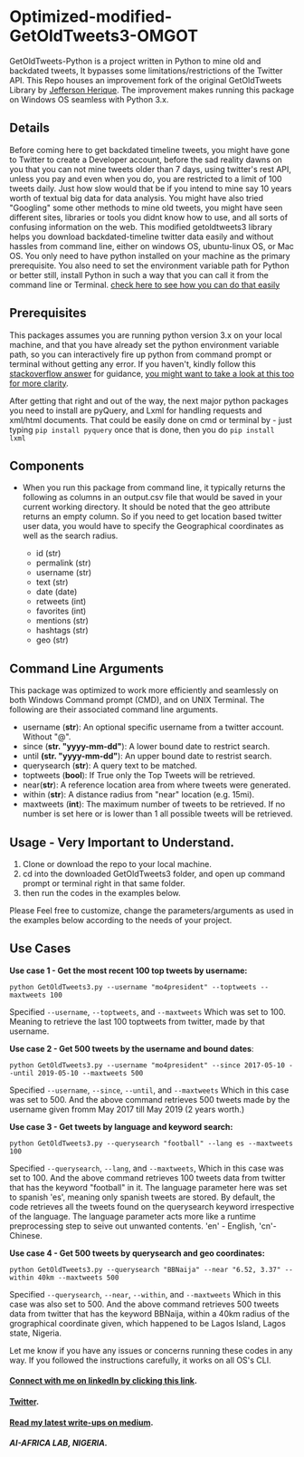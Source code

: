 # Optimized-modified-GetOldTweets3-OMGOT
GetOldTweets-Python is a project written in Python to mine old and backdated tweets, It bypasses some limitations/restrictions of the Twitter API. This Repo houses an improvement fork of the original GetOldTweets Library by [Jefferson Herique](https://github.com/Jefferson-Henrique/GetOldTweets-python). The improvement makes running this package on Windows OS seamless with Python 3.x. 


 ## Details
Before coming here to get backdated timeline tweets, you might have gone to Twitter to create a Developer account, before the sad reality dawns on you that you can not mine tweets older than 7 days, using twitter's rest API, unless you pay and even when you do, you are restricted to a limit of 100 tweets daily. Just how slow would that be if you intend to mine say 10 years worth of textual big data for data analysis. You might have also tried "Googling" some other methods to mine old tweets, you might have seen different sites, libraries or tools you didnt know how to use, and all sorts of confusing information on the web. This modified getoldtweets3 library helps you download backdated-timeline twitter data easily and without hassles from command line, either on windows OS, ubuntu-linux OS, or Mac OS. You only need to have python installed on your machine as the primary prerequisite. You also need to set the environment variable path for Python or better still, install Python in such a way that you can call it from the command line or Terminal. [check here to see how you can do that easily](https://stackoverflow.com/posts/54934172/)


## Prerequisites
This packages assumes you are running python version 3.x on your local machine, and that you have already set the python environment variable path, so you can interactively fire up python from command prompt or terminal without getting any error. If you haven't, kindly follow this [stackoverflow answer](https://stackoverflow.com/questions/3701646/how-to-add-to-the-pythonpath-in-windows-so-it-finds-my-modules-packages) for guidance, [you might want to take a look at this too for more clarity](https://stackoverflow.com/posts/54934172/edit). 

After getting that right and out of the  way, the next major python packages you need to install are pyQuery, and Lxml for handling requests and xml/html documents. That could be easily done on cmd or terminal by - just typing `pip install pyquery` once that is done, then you do `pip install lxml`   


## Components
- When you run this package from command line, it typically returns the following as columns in an output.csv file that would be saved in your current working directory. It should be noted that the geo attribute returns an empty column. So if you need to get location based twitter user data, you would have to specify the Geographical coordinates as well as the search radius. 

  - id (str)
  - permalink (str)
  - username (str)
  - text (str)
  - date (date)
  - retweets (int)
  - favorites (int)
  - mentions (str)
  - hashtags (str)
  - geo (str)


## Command Line Arguments

This package was optimized to work more efficiently and seamlessly on both Windows Command prompt (CMD), and on UNIX Terminal. The following are their associated command line arguments. 


  - username (**str**): An optional specific username from a twitter account. Without "@".
  - since (**str. "yyyy-mm-dd"**): A lower bound date to restrict search.
  - until **(str. "yyyy-mm-dd"**): An upper bound date to restrist search.
  - querysearch (**str**): A query text to be matched.
  - toptweets (**bool**): If True only the Top Tweets will be retrieved.
  - near(**str**): A reference location area from where tweets were generated.
  - within (**str**): A distance radius from "near" location (e.g. 15mi).
  - maxtweets (**int**): The maximum number of tweets to be retrieved. If no number is set here or is lower than 1 all possible tweets will be retrieved.


## Usage - Very Important to Understand.

1. Clone or download the repo to your local machine.
2. cd into the downloaded GetOldTweets3 folder, and open up command prompt or terminal right in that same folder. 
3. then run the codes in the examples below. 

Please Feel free to customize, change the parameters/arguments as used in the examples below according to the needs of your project. 

## Use Cases

**Use case 1 - Get the most recent 100 top tweets by username:**

```
python GetOldTweets3.py --username "mo4president" --toptweets --maxtweets 100
```
Specified ```--username```, ```--toptweets```, and ```--maxtweets``` Which was set to 100. Meaning to retrieve the last 100 toptweets from twitter, made by that username. 

**Use case 2 - Get 500 tweets by the username and bound dates**:
```
python GetOldTweets3.py --username "mo4president" --since 2017-05-10 --until 2019-05-10 --maxtweets 500
```
Specified ```--username```, ```--since```, ```--until```, and ```--maxtweets``` Which in this case was set to 500. And the above command retrieves 500 tweets made by the username given fromm May 2017 till May 2019 (2 years worth.)

**Use case 3 - Get tweets by language and keyword search:**
```
python GetOldTweets3.py --querysearch "football" --lang es --maxtweets 100
```
Specified ```--querysearch```, ```--lang```, and ```--maxtweets```, Which in this case was set to 100. And the above command retrieves 100 tweets data from twitter that has the keyword "football" in it. The language parameter here was set to spanish 'es', meaning only spanish tweets are stored. By default, the code retrieves all the tweets found on the querysearch keyword irrespective of the language. The language parameter acts more like a runtime preprocessing step to seive out unwanted contents. 'en' - English, 'cn'- Chinese. 

**Use case 4 - Get 500 tweets by querysearch and geo coordinates:**
```
python GetOldTweets3.py --querysearch "BBNaija" --near "6.52, 3.37" --within 40km --maxtweets 500
```
Specified ```--querysearch```, ```--near```, ```--within```, and ```--maxtweets``` Which in this case was also set to 500. And the above command retrieves 500 tweets data from twitter that has the keyword BBNaija, within a 40km radius of the grographical coordinate given, which happened to be Lagos Island, Lagos state, Nigeria. 




Let me know if you have any issues or concerns running these codes in any way. If you followed the instructions carefully, it works on all OS's CLI.   




#### [Connect with me on linkedIn by clicking this link](https://www.linkedin.com/in/victor-e-irekponor-a926a1154/).
#### [Twitter](https://twitter.com/IrekponorVictor).
#### [Read my latest write-ups on medium](https://medium.com/@IrekponorVictor).

##### AI-AFRICA LAB, NIGERIA. 


